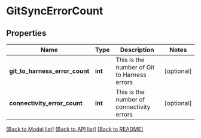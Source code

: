 # GitSyncErrorCount

## Properties
Name | Type | Description | Notes
------------ | ------------- | ------------- | -------------
**git_to_harness_error_count** | **int** | This is the number of Git to Harness errors | [optional] 
**connectivity_error_count** | **int** | This is the number of connectivity errors | [optional] 

[[Back to Model list]](../README.md#documentation-for-models) [[Back to API list]](../README.md#documentation-for-api-endpoints) [[Back to README]](../README.md)


